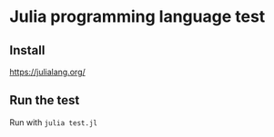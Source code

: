 # Julia programming language test

## Install
https://julialang.org/

## Run the test
Run with `julia test.jl`
